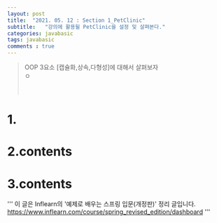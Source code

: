 ```yaml
---
layout: post
title:  "2021. 05. 12 : Section 1_PetClinic"
subtitle:   "강의에 활용될 PetClinic을 설정 및 살펴본다."
categories: javabasic
tags: javabasic
comments : true
---
```

> OOP 3요소 [캡슐화,상속,다형성]에 대해서 살펴보자 <br>
> ㅇ<br>
> <br>
> <br>

# 1.
# 2.contents
# 3.contents

'''
이 글은 Inflearn의 '예제로 배우는 스프링 입문(개정판)' 정리 글입니다.
https://www.inflearn.com/course/spring_revised_edition/dashboard
''' 
